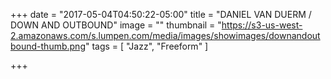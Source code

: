 +++
date = "2017-05-04T04:50:22-05:00"
title = "DANIEL VAN DUERM / DOWN AND OUTBOUND"
image = ""
thumbnail = "https://s3-us-west-2.amazonaws.com/s.lumpen.com/media/images/showimages/downandoutbound-thumb.png"
tags = [ "Jazz", "Freeform" ]

+++

